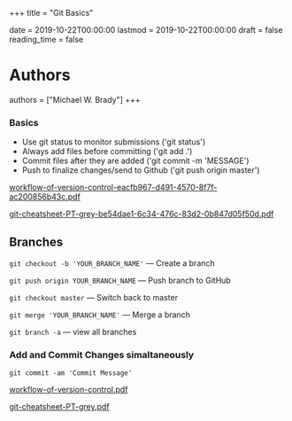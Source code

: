 +++
title = "Git Basics"

date = 2019-10-22T00:00:00
lastmod = 2019-10-22T00:00:00
draft = false
reading_time = false

# Authors
authors = ["Michael W. Brady"]
+++

### Basics
- Use git status to monitor submissions ('git status')
- Always add files before committing ('git add .')
- Commit files after they are added ('git commit -m 'MESSAGE')
- Push to finalize changes/send to Github ('git push origin master')

[workflow-of-version-control-eacfb967-d491-4570-8f7f-ac200856b43c.pdf](workflow-of-version-control-eacfb967-d491-4570-8f7f-ac200856b43c.pdf)

[git-cheatsheet-PT-grey-be54dae1-6c34-476c-83d2-0b847d05f50d.pdf](git-cheatsheet-PT-grey-be54dae1-6c34-476c-83d2-0b847d05f50d.pdf)

## Branches

`git checkout -b 'YOUR_BRANCH_NAME'` — Create a branch

`git push origin YOUR_BRANCH_NAME` — Push branch to GitHub

`git checkout master` — Switch back to master

`git merge 'YOUR_BRANCH_NAME'` — Merge a branch

`git branch -a` — view all branches

### Add and Commit Changes simaltaneously

    git commit -am 'Commit Message'

[workflow-of-version-control.pdf](workflow-of-version-control-eacfb967-d491-4570-8f7f-ac200856b43c.pdf)

[git-cheatsheet-PT-grey.pdf](git-cheatsheet-PT-grey-be54dae1-6c34-476c-83d2-0b847d05f50d.pdf)